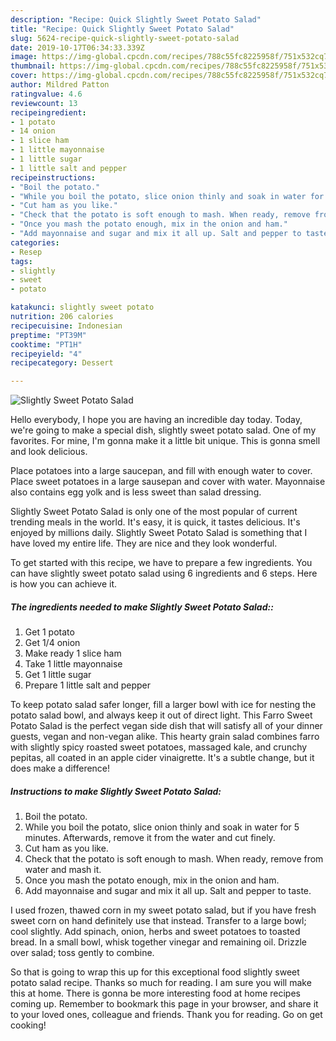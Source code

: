 ```yaml
---
description: "Recipe: Quick Slightly Sweet Potato Salad"
title: "Recipe: Quick Slightly Sweet Potato Salad"
slug: 5624-recipe-quick-slightly-sweet-potato-salad
date: 2019-10-17T06:34:33.339Z
image: https://img-global.cpcdn.com/recipes/788c55fc8225958f/751x532cq70/slightly-sweet-potato-salad-recipe-main-photo.jpg
thumbnail: https://img-global.cpcdn.com/recipes/788c55fc8225958f/751x532cq70/slightly-sweet-potato-salad-recipe-main-photo.jpg
cover: https://img-global.cpcdn.com/recipes/788c55fc8225958f/751x532cq70/slightly-sweet-potato-salad-recipe-main-photo.jpg
author: Mildred Patton
ratingvalue: 4.6
reviewcount: 13
recipeingredient:
- 1 potato
- 14 onion
- 1 slice ham
- 1 little mayonnaise
- 1 little sugar
- 1 little salt and pepper
recipeinstructions:
- "Boil the potato."
- "While you boil the potato, slice onion thinly and soak in water for 5 minutes. Afterwards, remove it from the water and cut finely."
- "Cut ham as you like."
- "Check that the potato is soft enough to mash. When ready, remove from water and mash it."
- "Once you mash the potato enough, mix in the onion and ham."
- "Add mayonnaise and sugar and mix it all up. Salt and pepper to taste."
categories:
- Resep
tags:
- slightly
- sweet
- potato

katakunci: slightly sweet potato
nutrition: 206 calories
recipecuisine: Indonesian
preptime: "PT39M"
cooktime: "PT1H"
recipeyield: "4"
recipecategory: Dessert

---
```



![Slightly Sweet Potato Salad](https://img-global.cpcdn.com/recipes/788c55fc8225958f/751x532cq70/slightly-sweet-potato-salad-recipe-main-photo.jpg)

Hello everybody, I hope you are having an incredible day today. Today, we're going to make a special dish, slightly sweet potato salad. One of my favorites. For mine, I'm gonna make it a little bit unique. This is gonna smell and look delicious.

Place potatoes into a large saucepan, and fill with enough water to cover. Place sweet potatoes in a large sausepan and cover with water. Mayonnaise also contains egg yolk and is less sweet than salad dressing.

Slightly Sweet Potato Salad is only one of the most popular of current trending meals in the world. It's easy, it is quick, it tastes delicious. It's enjoyed by millions daily. Slightly Sweet Potato Salad is something that I have loved my entire life. They are nice and they look wonderful.


To get started with this recipe, we have to prepare a few ingredients. You can have slightly sweet potato salad using 6 ingredients and 6 steps. Here is how you can achieve it.

##### The ingredients needed to make Slightly Sweet Potato Salad::

1. Get 1 potato
1. Get 1/4 onion
1. Make ready 1 slice ham
1. Take 1 little mayonnaise
1. Get 1 little sugar
1. Prepare 1 little salt and pepper


To keep potato salad safer longer, fill a larger bowl with ice for nesting the potato salad bowl, and always keep it out of direct light. This Farro Sweet Potato Salad is the perfect vegan side dish that will satisfy all of your dinner guests, vegan and non-vegan alike. This hearty grain salad combines farro with slightly spicy roasted sweet potatoes, massaged kale, and crunchy pepitas, all coated in an apple cider vinaigrette. It&#39;s a subtle change, but it does make a difference! 

##### Instructions to make Slightly Sweet Potato Salad:

1. Boil the potato.
1. While you boil the potato, slice onion thinly and soak in water for 5 minutes. Afterwards, remove it from the water and cut finely.
1. Cut ham as you like.
1. Check that the potato is soft enough to mash. When ready, remove from water and mash it.
1. Once you mash the potato enough, mix in the onion and ham.
1. Add mayonnaise and sugar and mix it all up. Salt and pepper to taste.


I used frozen, thawed corn in my sweet potato salad, but if you have fresh sweet corn on hand definitely use that instead. Transfer to a large bowl; cool slightly. Add spinach, onion, herbs and sweet potatoes to toasted bread. In a small bowl, whisk together vinegar and remaining oil. Drizzle over salad; toss gently to combine. 

So that is going to wrap this up for this exceptional food slightly sweet potato salad recipe. Thanks so much for reading. I am sure you will make this at home. There is gonna be more interesting food at home recipes coming up. Remember to bookmark this page in your browser, and share it to your loved ones, colleague and friends. Thank you for reading. Go on get cooking!
